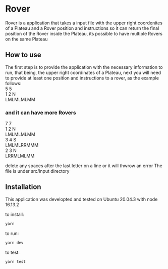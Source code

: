 # Rover

Rover is a application that takes a input file with the upper right coordenites of a Plateau and a Rover position
and instructions so it can return the final position of the Rover inside the Plateau, its possible to have multiple
Rovers on the same Plateau

## How to use

The first step is to provide the application with the necessary information to run, that being, the upper right coordinates of a Plateau, next you will need to provide at least one position and instructions to a rover, as the example follows:  
5 5  
1 2 N  
LMLMLMLMM

### and it can have more Rovers

7 7  
1 2 N  
LMLMLMLMM  
3 4 S  
LMLMLRRMMM  
2 3 N  
LRRMLMLMM

delete any spaces after the last letter on a line or it will thwrow an error
The file is under src/input directory

## Installation

This application was developted and tested on Ubuntu 20.04.3 with node 16.13.2

to install:

```bash
yarn
```

to run:

```bash
yarn dev
```

to test:

```bash
yarn test
```
